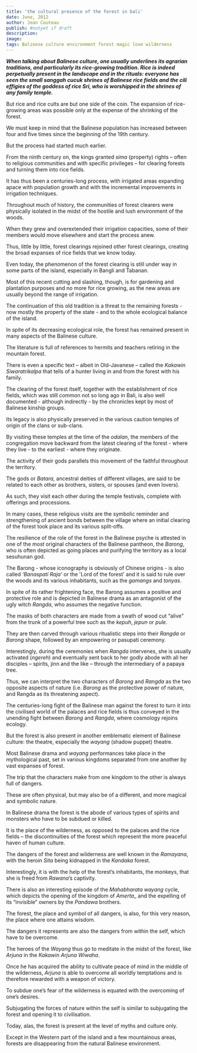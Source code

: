 ```yaml
---
title: 'the cultural presence of the forest in bali'
date: June, 2012
author: Jean Couteau
publish: #notyet if draft
description:
image:
tags: Balinese culture environment forest magic love wilderness
---
```

_**When talking about Balinese culture, one usually underlines its agrarian traditions, and particularly its rice-growing tradition. Rice is indeed perpetually present in the landscape and in the rituals: everyone has seen the small _sanggah cucuk_ shrines of Balinese rice fields and the cili effigies of the goddess of rice Sri, who is worshipped in the shrines of any family temple.**_

But rice and rice cults are but one side of the coin. The expansion of rice-growing areas was possible only at the expense of the shrinking of the forest.

We must keep in mind that the Balinese population has increased between four and five times since the beginning of the 19th century.

But the process had started much earlier.

From the ninth century on, the kings granted _sima_ (property) rights – often to religious communities and with specific privileges – for clearing forests and turning them into rice fields.

It has thus been a centuries-long process, with irrigated areas expanding apace with population growth and with the incremental improvements in irrigation techniques.

Throughout much of history, the communities of forest clearers were physically isolated in the midst of the hostile and lush environment of the woods.

When they grew and overextended their irrigation capacities, some of their members would move elsewhere and start the process anew.

Thus, little by little, forest clearings rejoined other forest clearings, creating the broad expanses of rice fields that we know today.

Even today, the phenomenon of the forest clearing is still under way in some parts of the island, especially in Bangli and Tabanan.

Most of this recent cutting and slashing, though, is for gardening and plantation purposes and no more for rice growing, as the new areas are usually beyond the range  of irrigation.

The continuation of this old tradition is a threat to the remaining forests - now mostly the property of the state - and to the whole ecological balance of the island.

In spite of its decreasing ecological role, the forest has remained present in many aspects of the Balinese culture.

The literature is full of references to hermits and teachers retiring in the mountain forest.

There is even a specific text – albeit in Old-Javanese – called the _Kakawin Siwaratrikalpa_ that tells of a hunter living in and from the forest with his family.

The clearing of the forest itself, together with the establishment of rice fields, which was still common not so long ago in Bali, is also well documented - although indirectly - by the chronicles kept by most of Balinese kinship groups.

Its legacy is also physically preserved in the various caution temples of origin of the clans or sub-clans.

By visiting these temples at the time of the _odalan_, the members of the congregation move backward from the latest clearing of the forest - where they live - to the earliest - where they originate.

The activity of their gods parallels this movement of the faithful throughout the territory.

The gods or _Batara_, ancestral deities of different villages, are said to be related to each other as brothers, sisters, or spouses (and even lovers).

As such, they visit each other during the temple festivals, complete with offerings and processions.

In many cases, these religious visits are the symbolic reminder and strengthening of ancient bonds between the village where an initial clearing of the forest took place and its various split-offs.

The resilience of the role of the forest in the Balinese psyche is attested in one of the most original characters of the Balinese pantheon, the _Barong_, who is often depicted as going places and purifying the territory as a local sesuhunan god.

The Barong - whose iconography is obviously of Chinese origins - is also called _'Banaspati Raja'_ or the 'Lord of the forest' and it is said to rule over the woods and its various
inhabitants, such as the _gamangs_ and _tonyas_.

In spite of its rather frightening face, the Barong assumes a positive and protective role and is depicted in Balinese drama as an antagonist of the ugly witch _Rangda_, who assumes the negative function.

The masks of both characters are made from a swath of wood cut “alive” from the trunk of a powerful tree such as the _kepuh_, _jepun_ or _pule_.

They are then carved through various ritualistic steps into their _Rangda_ or _Barong_ shape, followed by an empowering or pasupati ceremony.

Interestingly, during the ceremonies when _Rangda_ intervenes, she is usually activated (_ngereh_) and eventually sent back to her godly abode with all her disciples – spirits, jinn and the like – through the intermediary of a papaya tree.

Thus, we can interpret the two characters of _Barong_ and _Rangda_ as the two opposite aspects of nature (i.e. _Barong_ as the protective power of nature, and Rangda as its threatening aspect).

The centuries-long fight of the Balinese man against the forest to turn it into the civilised world of the palaces and rice fields is thus conveyed in the unending fight between _Barong_ and _Rangda_, where cosmology rejoins ecology.

But the forest is also present in another emblematic element of Balinese culture: the theatre, especially the _wayang_ (shadow puppet) theatre.

Most Balinese drama and _wayang_ performances take place in the mythological past, set in various kingdoms separated from one another by vast expanses of forest.

The trip that the characters make from one kingdom to the other is always full of dangers.

These are often physical, but may also be of a different, and more magical and symbolic nature.

In Balinese drama the forest is the abode of various types of spirits and monsters who have to be subdued or killed.

It is the place of the wilderness, as opposed to the palaces and the rice fields – the discontinuities of the forest which represent the more peaceful haven of human culture.

The dangers of the forest and wilderness are well known in the _Ramayana_, with the heroin _Sita_ being kidnapped in the _Kandaka_ forest.

Interestingly, it is with the help of the forest’s inhabitants, the monkeys, that she is freed from _Rawana_’s captivity.

There is also an interesting episode of the _Mahabharata wayang_ cycle, which depicts the opening of the kingdom of _Amerta__ and the expelling of its “invisible” owners by the _Pandawa_ brothers.

The forest, the place and symbol of all dangers, is also, for this very reason, the place where one attains wisdom.

The dangers it represents are also the dangers from within the self, which have to be overcome.

The heroes of the _Wayang_ thus go to meditate in the midst of the forest, like _Arjuna_ in the _Kakawin Arjuna Wiwaha_.

Once he has acquired the ability to cultivate peace of mind in the middle of the wilderness, _Arjuna_ is able to overcome all worldly temptations and is therefore rewarded with a weapon of victory.

To subdue one’s fear of the wilderness is equated with the overcoming of one’s desires.

Subjugating the forces of nature within the self is similar to subjugating the forest and opening it to civilisation.

Today, alas, the forest is present at the level of myths and culture only.

Except in the Western part of the island and a few mountainous areas, forests are disappearing from the natural Balinese environment.

